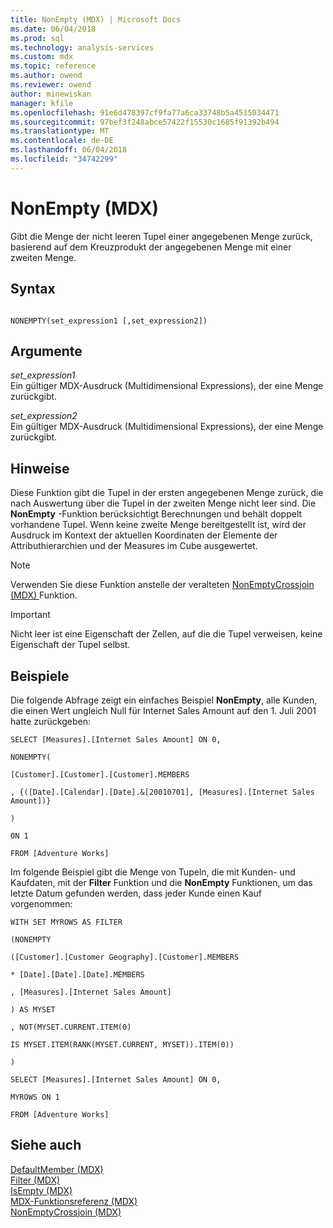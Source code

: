 ```yaml
---
title: NonEmpty (MDX) | Microsoft Docs
ms.date: 06/04/2018
ms.prod: sql
ms.technology: analysis-services
ms.custom: mdx
ms.topic: reference
ms.author: owend
ms.reviewer: owend
author: minewiskan
manager: kfile
ms.openlocfilehash: 91e6d478397cf9fa77a6ca33748b5a4515034471
ms.sourcegitcommit: 97bef3f248abce57422f15530c1685f91392b494
ms.translationtype: MT
ms.contentlocale: de-DE
ms.lasthandoff: 06/04/2018
ms.locfileid: "34742299"
---
```

# <a name="nonempty-mdx"></a>NonEmpty (MDX)


  Gibt die Menge der nicht leeren Tupel einer angegebenen Menge zurück, basierend auf dem Kreuzprodukt der angegebenen Menge mit einer zweiten Menge.  
  
## <a name="syntax"></a>Syntax  
  
```  
  
NONEMPTY(set_expression1 [,set_expression2])  
```  
  
## <a name="arguments"></a>Argumente  
 *set_expression1*  
 Ein gültiger MDX-Ausdruck (Multidimensional Expressions), der eine Menge zurückgibt.  
  
 *set_expression2*  
 Ein gültiger MDX-Ausdruck (Multidimensional Expressions), der eine Menge zurückgibt.  
  
## <a name="remarks"></a>Hinweise  
 Diese Funktion gibt die Tupel in der ersten angegebenen Menge zurück, die nach Auswertung über die Tupel in der zweiten Menge nicht leer sind. Die **NonEmpty** -Funktion berücksichtigt Berechnungen und behält doppelt vorhandene Tupel. Wenn keine zweite Menge bereitgestellt ist, wird der Ausdruck im Kontext der aktuellen Koordinaten der Elemente der Attributhierarchien und der Measures im Cube ausgewertet.  
  
> [!NOTE]  
>  Verwenden Sie diese Funktion anstelle der veralteten [NonEmptyCrossjoin &#40;MDX&#41; ](../mdx/nonemptycrossjoin-mdx.md) Funktion.  
  
> [!IMPORTANT]  
>  Nicht leer ist eine Eigenschaft der Zellen, auf die die Tupel verweisen, keine Eigenschaft der Tupel selbst.  
  
## <a name="examples"></a>Beispiele  
 Die folgende Abfrage zeigt ein einfaches Beispiel **NonEmpty**, alle Kunden, die einen Wert ungleich Null für Internet Sales Amount auf den 1. Juli 2001 hatte zurückgeben:  
  
 `SELECT [Measures].[Internet Sales Amount] ON 0,`  
  
 `NONEMPTY(`  
  
 `[Customer].[Customer].[Customer].MEMBERS`  
  
 `, {([Date].[Calendar].[Date].&[20010701], [Measures].[Internet Sales Amount])}`  
  
 `)`  
  
 `ON 1`  
  
 `FROM [Adventure Works]`  
  
 Im folgende Beispiel gibt die Menge von Tupeln, die mit Kunden- und Kaufdaten, mit der **Filter** Funktion und die **NonEmpty** Funktionen, um das letzte Datum gefunden werden, dass jeder Kunde einen Kauf vorgenommen:  
  
 `WITH SET MYROWS AS FILTER`  
  
 `(NONEMPTY`  
  
 `([Customer].[Customer Geography].[Customer].MEMBERS`  
  
 `* [Date].[Date].[Date].MEMBERS`  
  
 `, [Measures].[Internet Sales Amount]`  
  
 `) AS MYSET`  
  
 `, NOT(MYSET.CURRENT.ITEM(0)`  
  
 `IS MYSET.ITEM(RANK(MYSET.CURRENT, MYSET)).ITEM(0))`  
  
 `)`  
  
 `SELECT [Measures].[Internet Sales Amount] ON 0,`  
  
 `MYROWS ON 1`  
  
 `FROM [Adventure Works]`  
  
## <a name="see-also"></a>Siehe auch  
 [DefaultMember &#40;MDX&#41;](../mdx/defaultmember-mdx.md)   
 [Filter &#40;MDX&#41;](../mdx/filter-mdx.md)   
 [IsEmpty &#40;MDX&#41;](../mdx/isempty-mdx.md)   
 [MDX-Funktionsreferenz &#40;MDX&#41;](../mdx/mdx-function-reference-mdx.md)   
 [NonEmptyCrossjoin &#40;MDX&#41;](../mdx/nonemptycrossjoin-mdx.md)  
  
  
